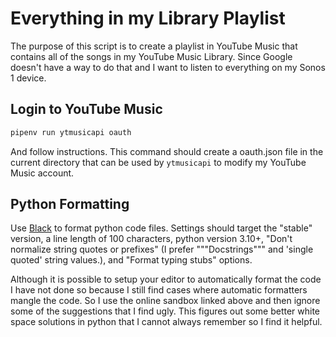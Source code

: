 # Everything in my Library Playlist

The purpose of this script is to create a playlist in YouTube Music that contains
all of the songs in my YouTube Music Library. Since Google doesn't have a way to
do that and I want to listen to everything on my Sonos 1 device.

## Login to YouTube Music

```sh
pipenv run ytmusicapi oauth
```

And follow instructions. This command should create a oauth.json file in the
current directory that can be used by `ytmusicapi` to modify my YouTube Music
account.

## Python Formatting

Use [Black](https://black.vercel.app/?version=stable&state=_Td6WFoAAATm1rRGAgAhARYAAAB0L-Wj4ABrAEddAD2IimZxl1N_W1ktIvcnCRywToX8gFKcWutDOwKKLKrASR9hIKEm62fqgvXlOZubtjviIJdrWHeOg9Eh_fA8IcOitKvsHsAAAADHH5AiHeIXpAABY2w8oFIqH7bzfQEAAAAABFla)
to format python code files. Settings should target the "stable" version, a line
length of 100 characters, python version 3.10+, "Don't normalize string quotes or
prefixes" (I prefer """Docstrings""" and 'single quoted' string values.), and
"Format typing stubs" options.

Although it is possible to setup your editor to automatically format the code I
have not done so because I still find cases where automatic formatters mangle the
code. So I use the online sandbox linked above and then ignore some of the
suggestions that I find ugly. This figures out some better white space solutions
in python that I cannot always remember so I find it helpful.

